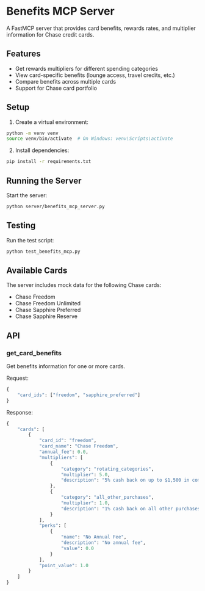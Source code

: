 # Benefits MCP Server

A FastMCP server that provides card benefits, rewards rates, and multiplier information for Chase credit cards.

## Features

- Get rewards multipliers for different spending categories
- View card-specific benefits (lounge access, travel credits, etc.)
- Compare benefits across multiple cards
- Support for Chase card portfolio

## Setup

1. Create a virtual environment:
```bash
python -m venv venv
source venv/bin/activate  # On Windows: venv\Scripts\activate
```

2. Install dependencies:
```bash
pip install -r requirements.txt
```

## Running the Server

Start the server:
```bash
python server/benefits_mcp_server.py
```

## Testing

Run the test script:
```bash
python test_benefits_mcp.py
```

## Available Cards

The server includes mock data for the following Chase cards:
- Chase Freedom
- Chase Freedom Unlimited
- Chase Sapphire Preferred
- Chase Sapphire Reserve

## API

### get_card_benefits

Get benefits information for one or more cards.

Request:
```python
{
    "card_ids": ["freedom", "sapphire_preferred"]
}
```

Response:
```python
{
    "cards": [
        {
            "card_id": "freedom",
            "card_name": "Chase Freedom",
            "annual_fee": 0.0,
            "multipliers": [
                {
                    "category": "rotating_categories",
                    "multiplier": 5.0,
                    "description": "5% cash back on up to $1,500 in combined purchases in rotating categories each quarter"
                },
                {
                    "category": "all_other_purchases",
                    "multiplier": 1.0,
                    "description": "1% cash back on all other purchases"
                }
            ],
            "perks": [
                {
                    "name": "No Annual Fee",
                    "description": "No annual fee",
                    "value": 0.0
                }
            ],
            "point_value": 1.0
        }
    ]
}
``` 